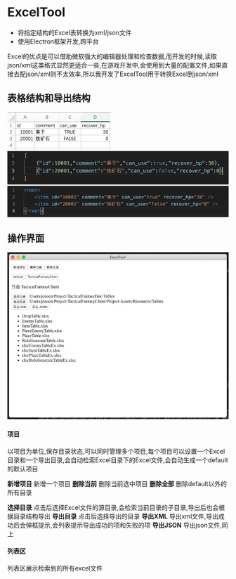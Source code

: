 # ExcelTool

- 将指定结构的Excel表转换为xml/json文件
- 使用Electron框架开发,跨平台

Excel的优点是可以借助微软强大的编辑器处理和检查数据,而开发的时候,读取json/xml这类格式显然更适合一些,在游戏开发中,会使用到大量的配置文件,如果直接去配json/xml则不太效率,所以我开发了ExcelTool用于转换Excel到json/xml

## 表格结构和导出结构  
![Img](readme/img2.png)
![Img](readme/img3.png)
![Img](readme/img4.png)

## 操作界面  

![Editor](readme/img1.png)

#### 项目
以项目为单位,保存目录状态,可以同时管理多个项目,每个项目可以设置一个Excel目录和一个导出目录,会自动检索Excel目录下的Excel文件,会自动生成一个default的默认项目

**新增项目** 新增一个项目
**删除当前** 删除当前选中项目
**删除全部** 删除default以外的所有目录

**选择目录** 点击后选择Excel文件的源目录,会检索当前目录的子目录,导出后也会根据目录结构导出
**导出目录** 点击后选择导出的目录
**导出XML** 导出xml文件,导出成功后会弹框提示,会列表提示导出成功的项和失败的项
**导出JSON** 导出json文件,同上

#### 列表区  
列表区展示检索到的所有excel文件
